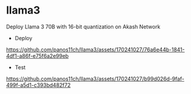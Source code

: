 # llama3
Deploy Llama 3 70B with 16-bit quantization on Akash Network

- Deploy

https://github.com/panos11ch/llama3/assets/170241027/76a6e44b-1841-4df1-a86f-e75f6a2e99eb

- Test

https://github.com/panos11ch/llama3/assets/170241027/b99d026d-9faf-499f-a5d1-c393bd482f72

